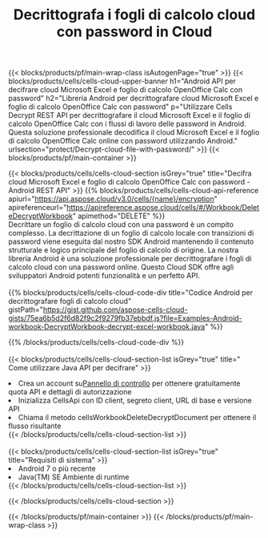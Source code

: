 ﻿---
title:  Decrittografa i fogli di calcolo cloud con password in Cloud
description:  API cloud e SDK per Microsoft Excel e OpenOffice Calc decodificano con password i file cloud. Decrittografa i fogli di calcolo cloud tramite il Cells Cloud API. L'SDK supporta i tipi di linguaggi di sviluppo. Includono Android, C#, Go, Java, NodeJS, Perl, PHP, Python, Ruby e swift.
url: /it/android/protect/decrypt-cloud-file-with-password/
---
{{< blocks/products/pf/main-wrap-class isAutogenPage="true" >}}
{{< blocks/products/cells/cells-cloud-upper-banner h1="Android API per decifrare cloud Microsoft Excel e foglio di calcolo OpenOffice Calc con password" h2="Libreria Android per decrittografare cloud Microsoft Excel e foglio di calcolo OpenOffice Calc con password" p="Utilizzare Cells Decrypt REST API per decrittografare il cloud Microsoft Excel e il foglio di calcolo OpenOffice Calc con i flussi di lavoro delle password in Android. Questa soluzione professionale decodifica il cloud Microsoft Excel e il foglio di calcolo OpenOffice Calc online con password utilizzando Android." urlsection="protect/Decrypt-cloud-file-with-password/" >}}
{{< blocks/products/pf/main-container >}}

{{< blocks/products/cells/cells-cloud-section isGrey="true" title="Decifra cloud Microsoft Excel e foglio di calcolo OpenOffice Calc con password - Android REST API" >}}
{{% blocks/products/cells/cells-cloud-api-reference apiurl="https://api.aspose.cloud/v3.0/cells/{name}/encryption" apireferenceurl="https://apireference.aspose.cloud/cells/#/Workbook/DeleteDecryptWorkbook" apimethod="DELETE" %}}
<br/>
Decrittare un foglio di calcolo cloud con una password è un compito complesso. La decrittazione di un foglio di calcolo locale con transizioni di password viene eseguita dal nostro SDK Android mantenendo il contenuto strutturale e logico principale del foglio di calcolo di origine. La nostra libreria Android è una soluzione professionale per decrittografare i fogli di calcolo cloud con una password online. Questo Cloud SDK offre agli sviluppatori Android potenti funzionalità e un perfetto API.
<br/>
<br/>
{{% blocks/products/cells/cells-cloud-code-div title="Codice Android per decrittografare fogli di calcolo cloud" gistPath="https://gist.github.com/aspose-cells-cloud-gists/75ea6b5d2f6d82f9c2f9279fb37ebbdf.js?file=Examples-Android-workbook-DecryptWorkbook-decrypt-excel-workbook.java" %}}
  
{{% /blocks/products/cells/cells-cloud-code-div %}}
<br/>
<br/>
{{< blocks/products/cells/cells-cloud-section-list isGrey="true" title=" Come utilizzare Java API per decifrare" >}}
<li> Crea un account su<a href="https://dashboard.aspose.cloud/">Pannello di controllo</a> per ottenere gratuitamente quota API e dettagli di autorizzazione</li>
<li>Inizializza CellsApi con ID client, segreto client, URL di base e versione API</li>
<li>Chiama il metodo cellsWorkbookDeleteDecryptDocument per ottenere il flusso risultante</li>
{{< /blocks/products/cells/cells-cloud-section-list >}}
<br/>
<br/>
{{< blocks/products/cells/cells-cloud-section-list isGrey="true" title="Requisiti di sistema" >}}
<li>Android 7 o più recente</li>
<li>Java(TM) SE Ambiente di runtime</li>
{{< /blocks/products/cells/cells-cloud-section-list >}}

{{< /blocks/products/cells/cells-cloud-section >}}

{{< /blocks/products/pf/main-container >}}
{{< /blocks/products/pf/main-wrap-class >}}
